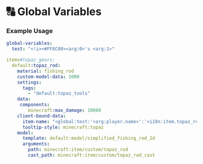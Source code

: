 # 🔠 Global Variables

### Example Usage

```yaml
global-variables:
  test: "<!i><#FF8C00><arg:0>'s <arg:1>"

items#topaz_gears:
  default:topaz_rod:
    material: fishing_rod
    custom-model-data: 1000
    settings:
      tags:
        - "default:topaz_tools"
    data:
     components:
        minecraft:max_damage: 10000
    client-bound-data:
      item-name: "<global:test:'<arg:player.name>':'<i18n:item.topaz_rod>'>"
      tooltip-style: minecraft:topaz
    model:
      template: default:model/simplified_fishing_rod_2d
      arguments:
        path: minecraft:item/custom/topaz_rod
        cast_path: minecraft:item/custom/topaz_rod_cast
```

<figure><img src="https://1836335287-files.gitbook.io/~/files/v0/b/gitbook-x-prod.appspot.com/o/spaces%2FOgvQ1fEJPROp7131PPlK%2Fuploads%2F79kxK9uQ5dNFfsKILnT9%2Fimage.png?alt=media&#x26;token=16fda105-0db4-4ef8-8b23-6943a2aec895" alt=""><figcaption></figcaption></figure>
